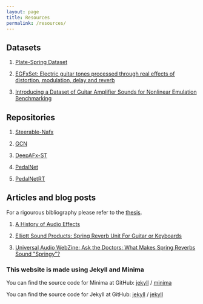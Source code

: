 ```yaml
---
layout: page
title: Resources
permalink: /resources/
---
```


<h2>Datasets</h2>

1. [Plate-Spring Dataset](https://zenodo.org/record/3746119)

1. [EGFxSet: Electric guitar tones processed through real effects of distortion, modulation, delay and reverb](https://zenodo.org/record/7044411)

1. [Introducing a Dataset of Guitar Amplifier Sounds for Nonlinear Emulation Benchmarking](https://www.semanticscholar.org/paper/Introducing-a-Dataset-of-Guitar-Amplifier-Sounds-Schmitz-Embrechts/5de308c0a13a9821a39198d8dd8c886accd471bd)


<h2>Repositories</h2>

1. [Steerable-Nafx](https://github.com/csteinmetz1/steerable-nafx)

1. [GCN](https://github.com/mcomunita/gcn-audio-deep-learning)

1. [DeepAFx-ST](https://github.com/adobe-research/DeepAFx-ST#style-evaluation)

1. [PedalNet](https://github.com/teddykoker/pedalnet)

1. [PedalNetRT](https://github.com/GuitarML/PedalNetRT)


<h2>Articles and blog posts</h2>

For a rigourous bibliography please refer to the [thesis](https://zenodo.org/records/8380480). 

1. [A History of Audio Effects](https://www.mdpi.com/2076-3417/10/3/791)

1. [Elliott Sound Products: Spring Reverb Unit For Guitar or Keyboards](https://sound-au.com/project34.htm)

1. [Universal Audio WebZine: Ask the Doctors: What Makes Spring Reverbs Sound "Springy"?](https://www.uaudio.com/webzine/2006/april/text/content2.html)


<h3>This website is made using Jekyll and Minima</h3>

You can find the source code for Minima at GitHub:
[jekyll][jekyll-organization] /
[minima](https://github.com/jekyll/minima)

You can find the source code for Jekyll at GitHub:
[jekyll][jekyll-organization] /
[jekyll](https://github.com/jekyll/jekyll)


[jekyll-organization]: https://github.com/jekyll